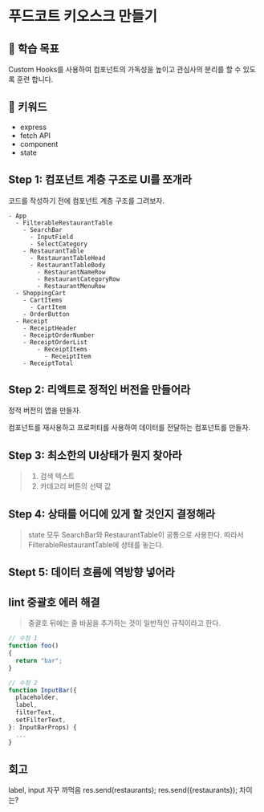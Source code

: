 # 푸드코트 키오스크 만들기

## :whale2: 학습 목표

Custom Hooks를 사용하여 컴포넌트의 가독성을 높이고 관심사의 분리를 할 수 있도록 훈련 합니다.

## :whale2: 키워드

* express
* fetch API
* component
* state

## Step 1: 컴포넌트 계층 구조로 UI를 쪼개라

코드를 작성하기 전에 컴포넌트 계층 구조를 그려보자.

```plaintext
- App
  - FilterableRestaurantTable
    - SearchBar
      - InputField
      - SelectCategory
    - RestaurantTable
      - RestaurantTableHead
      - RestaurantTableBody
        - RestaurantNameRow
        - RestaurantCategoryRow
        - RestaurantMenuRow
  - ShoppingCart
    - CartItems
      - CartItem
    - OrderButton
  - Receipt
    - ReceiptHeader
    - ReceiptOrderNumber
    - ReceiptOrderList
        - ReceiptItems
          - ReceiptItem
    - ReceiptTotal
```

## Step 2: 리액트로 정적인 버전을 만들어라

정적 버전의 앱을 만들자.

컴포넌트를 재사용하고 프로퍼티를 사용하여 데이터를 전달하는 컴포넌트를 만들자.

## Step 3: 최소한의 UI상태가 뭔지 찾아라

> 1. 검색 텍스트
> 2. 카데고리 버튼의 선택 값

## Step 4: 상태를 어디에 있게 할 것인지 결정해라

> state 모두 SearchBar와 RestaurantTable이 공통으로 사용한다. 따라서 FilterableRestaurantTable에 상태를 놓는다.

## Stept 5: 데이터 흐름에 역방향 넣어라

## lint 중괄호 에러 해결

> 중괄호 뒤에는 줄 바꿈을 추가하는 것이 일반적인 규칙이라고 한다.

```javascript
// 수정 1
function foo()
{
  return "bar";
}
```

```javascript
// 수정 2
function InputBar({
  placeholder,
  label,
  filterText,
  setFilterText,
}: InputBarProps) { 
  ... 
}
```

## 회고

label, input 자꾸 까먹음
  res.send(restaurants);
  res.send({restaurants});
차이는?